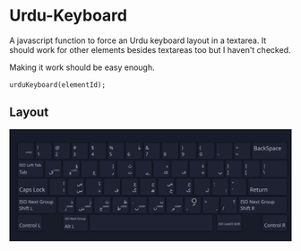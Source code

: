 # Urdu-Keyboard
A javascript function to force an Urdu keyboard layout in a textarea. It should work for other elements besides textareas too but I haven't checked. 

Making it work should be easy enough.

```
urduKeyboard(elementId);
```

## Layout

<img src="https://raw.githubusercontent.com/Chashm-e-Afreen/aruuz-gah-frontend/master/img/KeyboardLayout.png" alt="Project logo"></a>
